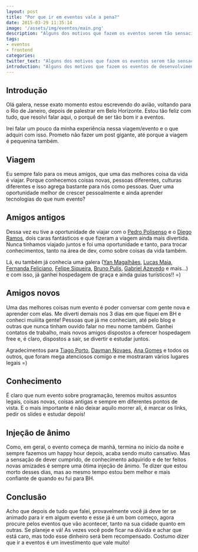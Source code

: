 ```yaml
---
layout: post
title: "Por que ir em eventos vale a pena?"
date: 2015-03-29 11:35:14
image: '/assets/img/eventos/main.png'
description: "Alguns dos motivos que fazem os eventos serem tão sensacionais e que todos deveríamos ir."
tags:
- eventos
- frontend
categories:
twitter_text: "Alguns dos motivos que fazem os eventos serem tão sensacionais!"
introduction: "Alguns dos motivos que fazem os eventos de desenvolvimento serem tão sensacionais e que todos deveríamos ir."
---
```


## Introdução

Olá galera, nesse exato momento estou escrevendo do avião, voltando para o Rio de Janeiro, depois de palestrar em Belo Horizonte. Estou tão feliz com tudo, que resolvi falar aqui, o porquê de ser tão bom ir a eventos.

Irei falar um pouco da minha experiência nessa viagem/evento e o que adquiri com isso. Prometo não fazer um post gigante, até porque a viagem é pequenina também.

## Viagem

Eu sempre falo para os meus amigos, que uma das melhores coisa da vida é viajar. Porque conhecemos coisas novas, pessoas diferentes, culturas diferentes e isso agrega bastante para nós como pessoas. Quer uma oportunidade melhor de crescer pessoalmente e ainda aprender tecnologias do que num evento?

## Amigos antigos

Dessa vez eu tive a oportunidade de viajar com o [Pedro Polisenso](http://pedropolisenso.com/) e o [Diego Ramos](https://github.com/rdiego26), dois caras fantásticos e que fizeram a viagem ainda mais divertida. Nunca tínhamos viajado juntos e foi uma oportunidade e tanto, para trocar conhecimentos, tanto na área de dev, como sobre coisas da vida também.

Lá, eu também já conhecia uma galera ([Yan Magalhães](https://twitter.com/yaanmagale), [Lucas Maia](http://twitter.com/lucasmaiaesilva), [Fernanda Feliciano](https://www.facebook.com/fernandafeliciano), [Felipe Siqueira](https://www.twitter.com/flipggs), [Bruno Pulis](http://twitter.com/brunopulis), [Gabriel Azevedo](http://twitter.com/azevedo_dev) e mais...) e com isso, já ganhei hospedagem de graça e ainda guias turísticos!! =)

## Amigos novos

Uma das melhores coisas num evento é poder conversar com gente nova e aprender com elas. Me diverti demais nos 3 dias em que fiquei em BH e conheci muiiiita gente! Pessoas que já me conheciam, até pelo blog e outras que nunca tinham ouvido falar no meu nome também. Ganhei contatos de trabalho, mais novos amigos dispostos a oferecer hospedagem free e, é claro, dispostos a sair, se divertir e estudar juntos.

Agradecimentos para [Tiago Porto](http://twitter.com/_tiagoporto), [Dayman Novaes](http://twitter.com/daymannovaes), [Ana Gomes](https://www.facebook.com/anapgferreira) e todos os outros, que foram mega atenciosos comigo e me mostraram vários lugares legais =)

## Conhecimento

É claro que num evento sobre programação, teremos muitos assuntos legais, coisas novas, coisas antigas e sempre em diferentes pontos de vista. E o mais importante é não deixar aquilo morrer ali, é marcar os links, pedir os slides e estudar depois!

## Injeção de ânimo

Como, em geral, o evento começa de manhã, termina no início da noite e sempre fazemos um happy hour depois, acaba sendo muito cansativo. Mas a sensação de dever cumprido, de conhecimento adquirido e de ter feitos novas amizades é sempre uma ótima injeção de ânimo. Te dizer que estou morto desses dias, mas ao mesmo tempo estou bem melhor e mais confiante de quando eu fui para BH.

## Conclusão

Acho que depois de tudo que falei, provavelmente você já deve ter se animado para ir em algum evento e esse já é um bom começo, agora procure pelos eventos que vão acontecer, tanto na sua cidade quanto em outras. Se planeje e vá! As vezes você pode ficar na dúvida e achar que está caro, mas todo esse dinheiro será bem recompensado. Costumo dizer que ir a eventos é um investimento que vale muito!
